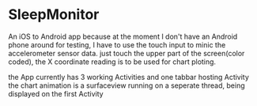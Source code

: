 SleepMonitor
============
An iOS to Android app
because at the moment I don't have an Android phone around for testing, 
I have to use the touch input to minic the accelerometer sensor data.
just touch the upper part of the screen(color coded), the X coordinate reading is to be used for chart ploting.

the App currently has 3 working Activities and one tabbar hosting Activity
the chart animation is a surfaceview running on a seperate thread, being displayed on the first Activity
